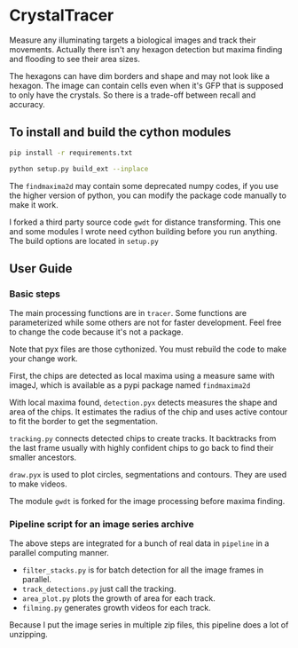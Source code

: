 # CrystalTracer

Measure any illuminating targets a biological images and track their movements.
Actually there isn't any hexagon detection but maxima finding and flooding to see their 
area sizes.

The hexagons can have dim borders and shape and may not look like a hexagon. The image can
contain cells even when it's GFP that is supposed to only have the crystals. So there is a
trade-off between recall and accuracy.

## To install and build the cython modules

```bash
pip install -r requirements.txt

python setup.py build_ext --inplace
```

The `findmaxima2d` may contain some deprecated numpy codes, if you use the higher version of
python, you can modify the package code manually to make it work.

I forked a third party source code `gwdt` for distance transforming. This one and some modules I
wrote need cython building before you run anything. The build options are located in `setup.py`

## User Guide

### Basic steps

The main processing functions are in `tracer`. Some functions are parameterized while
some others are not for faster development. Feel free to change the code because it's not a package.

Note that pyx files are those cythonized. You must rebuild the code to make your change work.

First, the chips are detected as local maxima using a measure same with imageJ, which is available as a pypi package
named `findmaxima2d`

With local maxima found, `detection.pyx` detects measures the shape and area of the chips. It estimates the radius of
the chip and uses active contour to fit the border to get the segmentation.

`tracking.py` connects detected chips to create tracks. It backtracks from the
last frame usually with highly confident chips to go back to find their smaller ancestors.

`draw.pyx` is used to plot circles, segmentations and contours. They are used to make videos.

The module `gwdt` is forked for the image processing before maxima finding.

### Pipeline script for an image series archive

The above steps are integrated for a bunch of real data in `pipeline` in a parallel computing manner. 

* `filter_stacks.py` is for batch detection for all the image frames in parallel.
* `track_detections.py` just call the tracking.
* `area_plot.py` plots the growth of area for each track.
* `filming.py` generates growth videos for each track.

Because I put the image series in multiple zip files, this pipeline does a lot of unzipping.